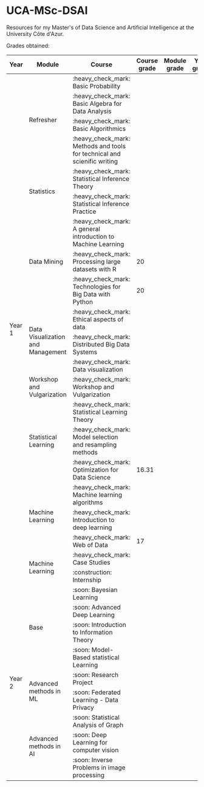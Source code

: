# UCA-MSc-DSAI

Resources for my Master's of Data Science and Artificial Intelligence at the University Côte d'Azur.

Grades obtained:

<table>
  <thead>
    <th>Year</th>
    <th>Module</th>
    <th>Course</th>
    <th>Course grade</th>
    <th>Module grade</th>
    <th>Year grade</th>
  </thead>
  <tbody>
    <tr>
      <td rowspan=21>Year 1</td>
      <td rowspan=4>Refresher</td>
      <td>:heavy_check_mark: Basic Probability</td>
      <td> </td>
      <td rowspan=4> </td>
      <td rowspan=21> </td>
    </tr>
    <tr>
      <td>:heavy_check_mark: Basic Algebra for Data Analysis</td>
      <td> </td>
    </tr>
    <tr>
      <td>:heavy_check_mark: Basic Algorithmics</td>
      <td> </td>
    </tr>
    <tr>
      <td>:heavy_check_mark: Methods and tools for technical and scienific writing </td>
      <td> </td>
    </tr>
    <tr>
      <td rowspan=2>Statistics</td>
      <td>:heavy_check_mark: Statistical Inference Theory</td>
      <td> </td>
      <td rowspan=2> </td>
    </tr>
    <tr>
      <td>:heavy_check_mark: Statistical Inference Practice</td>
      <td> </td>
    </tr>
    <tr>
      <td rowspan=3>Data Mining</td>
      <td>:heavy_check_mark: A general introduction to Machine Learning</td>
      <td> </td>
      <td rowspan=3> </td>
    </tr>
    <tr>
      <td>:heavy_check_mark: Processing large datasets with R</td>
      <td>20</td>
    </tr>
    <tr>
      <td>:heavy_check_mark: Technologies for Big Data with Python</td>
      <td>20</td>
    </tr>
    <tr>
      <td rowspan=3>Data Visualization and Management</td>
      <td>:heavy_check_mark: Ethical aspects of data</td>
      <td> </td>
      <td rowspan=3> </td>
    </tr>
    <tr>
      <td>:heavy_check_mark: Distributed Big Data Systems</td>
      <td> </td>
    </tr>
    <tr>
      <td>:heavy_check_mark: Data visualization</td>
      <td> </td>
    </tr>
    <tr>
      <td rowspan=1>Workshop and Vulgarization</td>
      <td>:heavy_check_mark: Workshop and Vulgarization</td>
      <td> </td>
      <td rowspan=1> </td>
    </tr>
    <tr>
      <td rowspan=3>Statistical Learning</td>
      <td>:heavy_check_mark: Statistical Learning Theory</td>
      <td> </td>
      <td rowspan=3> </td>
    </tr>
    <tr>
      <td>:heavy_check_mark: Model selection and resampling methods</td>
      <td> </td>
    </tr>
    <tr>
      <td>:heavy_check_mark: Optimization for Data Science</td>
      <td> 16.31 </td>
    </tr>
    <tr>
      <td rowspan=3>Machine Learning</td>
      <td>:heavy_check_mark: Machine learning algorithms</td>
      <td> </td>
      <td rowspan=3> </td>
    </tr>
    <tr>
      <td>:heavy_check_mark: Introduction to deep learning</td>
      <td> </td>
    </tr>
    <tr>
      <td>:heavy_check_mark: Web of Data</td>
      <td>17</td>
    </tr>
    <tr>
      <td rowspan=2>Machine Learning</td>
      <td>:heavy_check_mark: Case Studies</td>
      <td> </td>
      <td rowspan=2> </td>
    </tr>
    <tr>
      <td>:construction: Internship</td>
      <td> </td>
    </tr>
    <tr>
      <td rowspan=9>Year 2</td>
      <td rowspan=4>Base</td>
      <td>:soon: Bayesian Learning</td>
      <td> </td>
      <td rowspan=4> </td>
      <td rowspan=9> </td>
    </tr>
    <td>:soon: Advanced Deep Learning</td>
    <td> </td>
    <tr>
      <td>:soon: Introduction to Information Theory</td>
      <td> </td>
    </tr>
    <tr>
      <td>:soon: Model-Based statistical Learning</td>
      <td> </td>
    </tr>
    <tr>
      <td rowspan=2>Advanced methods in ML</td>
      <td>:soon: Research Project</td>
      <td> </td>
      <td rowspan=2> </td>
    </tr>
    <tr>
      <td>:soon: Federated Learning - Data Privacy</td>
      <td> </td>
    </tr>
    <tr>
      <td rowspan=3>Advanced methods in AI</td>
      <td>:soon: Statistical Analysis of Graph</td>
      <td> </td>
      <td rowspan=3> </td>
    </tr>
    <tr>
      <td>:soon: Deep Learning for computer vision</td>
      <td> </td>
    </tr>
    <tr>
      <td>:soon: Inverse Problems in image processing</td>
      <td> </td>
    </tr>
  </tbody>
</table>